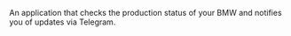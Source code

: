 An application that checks the production status of your BMW and notifies you of updates via Telegram.  
